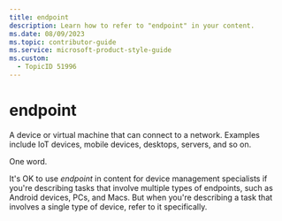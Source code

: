 ```yaml
---
title: endpoint
description: Learn how to refer to "endpoint" in your content.
ms.date: 08/09/2023
ms.topic: contributor-guide
ms.service: microsoft-product-style-guide
ms.custom:
  - TopicID 51996
---
```



# endpoint

A device or virtual machine that can connect to a network. Examples include IoT devices, mobile devices, desktops, servers, and so on.

One word.

It's OK to use *endpoint* in content for device management specialists if you're describing tasks that involve multiple types of endpoints, such as Android devices, PCs, and Macs. But when you're describing a task that involves a single type of device, refer to it specifically.